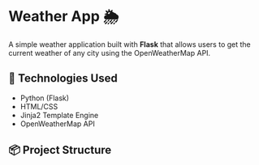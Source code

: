 # Weather App 🌦️

A simple weather application built with **Flask** that allows users to get the current weather of any city using the OpenWeatherMap API.

## 🔧 Technologies Used
- Python (Flask)
- HTML/CSS
- Jinja2 Template Engine
- OpenWeatherMap API

## 📦 Project Structure
